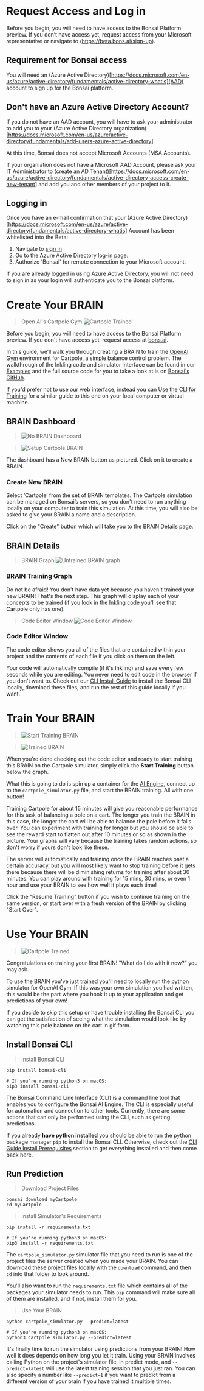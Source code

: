# Request Access and Log in

Before you begin, you will need to have access to the Bonsai Platform preview. If you don’t have access yet, request access from your Microsoft representative or navigate to (https://beta.bons.ai/sign-up). 

## Requirement for Bonsai access

You will need an (Azure Active Directory)[https://docs.microsoft.com/en-us/azure/active-directory/fundamentals/active-directory-whatis](AAD) account to sign up for the Bonsai platform. 

## Don't have an Azure Active Directory Account?
If you do not have an AAD account, you will have to ask your administrator to add you to your (Azure Active Directory organization)[https://docs.microsoft.com/en-us/azure/active-directory/fundamentals/add-users-azure-active-directory].

At this time, Bonsai does not accept Microsoft Accounts (MSA Accounts). 

If your organiation does not have a Microsoft AAD Account, please ask your IT Administrator to (create an AD Tenant)[https://docs.microsoft.com/en-us/azure/active-directory/fundamentals/active-directory-access-create-new-tenant] and add you and other members of your project to it.

## Logging in
Once you have an e-mail confirmation that your (Azure Active Directory)[https://docs.microsoft.com/en-us/azure/active-directory/fundamentals/active-directory-whatis] Account has been whitelisted into the Beta: 
1. Navigate to [sign in](https://beta.bons.ai/accounts/signin) 
2. Go to the Azure Active Directory [log-in page][15]. 
3. Authorize 'Bonsai' for remote connection to your Microsoft account.

If you are already logged in using Azure Active Directory, you will not need to sign in as your login will authenticate you to the Bonsai platform.


# Create Your BRAIN

> Open AI's Cartpole Gym
> ![Cartpole Trained][12]

Before you begin, you will need to have access to the Bonsai Platform preview. If you don't have access yet,
request access at [bons.ai][1].

In this guide, we’ll walk you through creating a BRAIN to train the [OpenAI Gym][4] environment for
Cartpole, a simple balance control problem. The walkthrough of the Inkling code and simulator
interface can be found in our [Examples][2] and the full source code for you to take a look at
is on [Bonsai's GitHub][3].

If you'd prefer not to use our web interface, instead you can [Use the CLI for Training][7] for a similar guide
to this one on your local computer or virtual machine.

## BRAIN Dashboard

> ![No BRAIN Dashboard][5]

> ![Setup Cartpole BRAIN][6]

The dashboard has a New BRAIN button as pictured. Click on it to create a BRAIN.

### Create New BRAIN

Select ‘Cartpole’ from the set of BRAIN templates. The Cartpole simulation can be managed on Bonsai’s
servers, so you don't need to run anything locally on your computer to train this simulation. At
this time, you will also be asked to give your BRAIN a name and a description.

Click on the "Create" button which will take you to the BRAIN Details page.

## BRAIN Details

> BRAIN Graph
> ![Untrained BRAIN graph][7]

### BRAIN Training Graph

Do not be afraid! You don't have data yet because you haven't trained your new BRAIN! That's the
next step. This graph will display each of your concepts to be trained (if you look in the Inkling
code you'll see that Cartpole only has one).

> Code Editor Window
> ![Code Editor Window][9]

### Code Editor Window

The code editor shows you all of the files that are contained within your project and the contents
of each file if you click on them on the left.

Your code will automatically compile (if it's Inkling) and save every few seconds while you are
editing. You never need to edit code in the browser if you don't want to. Check out our
[CLI Install Guide][13] to install the Bonsai CLI locally, download these files, and run the rest of this
guide locally if you want.



# Train Your BRAIN

> ![Start Training BRAIN][8]

> ![Trained BRAIN][10]

When you're done checking out the code editor and ready to start training this BRAIN on the
Cartpole simulator, simply click the **Start Training** button below the graph.

What this is going to do is spin up a container for the [AI Engine][14], connect up to the
`cartpole_simulator.py` file, and start the BRAIN training. All with one button!

Training Cartpole for about 15 minutes will give you reasonable performance for this task of
balancing a pole on a cart. The longer you train the BRAIN in this case, the longer the cart will
be able to balance the pole before it falls over. You can experiment with training for longer but
you should be able to see the reward start to flatten out after 10 minutes or so as shown in the
picture. Your graphs will vary because the training takes random actions, so don't worry if yours
don't look like these.

The server will automatically end training once the BRAIN reaches past a certain accuracy, but you
will most likely want to stop training before it gets there because there will be diminishing returns
for training after about 30 minutes. You can play around with training for
15 mins, 30 mins, or even 1 hour and use your BRAIN to see how well it plays each time!

Click the "Resume Training" button if you wish to continue training on the same version, or start
over with a fresh version of the BRAIN by clicking "Start Over".



# Use Your BRAIN

> ![Cartpole Trained][12]

Congratulations on training your first BRAIN! "What do I do with it now?" you may ask.

To use the BRAIN you've just trained you'll need to locally run the python simulator for OpenAI Gym.
If this was your own simulation you had written, this would be the part where you hook it up to
your application and get predictions of your own!

If you decide to skip this setup or have trouble installing the Bonsai CLI you
can get the satisfaction of seeing what the simulation would look like by watching this pole balance on
the cart in gif form.

## Install Bonsai CLI

> Install Bonsai CLI

```shell
pip install bonsai-cli

# If you're running python3 on macOS:
pip3 install bonsai-cli
```

The Bonsai Command Line Interface (CLI) is a command line tool that enables you to configure the
Bonsai AI Engine. The CLI is especially useful for automation and connection to other tools.
Currently, there are some actions that can only be performed using the CLI, such as getting predictions.

If you already **have python installed** you should be able to run the python package manager `pip`
to install the Bonsai CLI. Otherwise, check out the [CLI Guide Install Prerequisites][13] section
to get everything installed and then come back here.

## Run Prediction

> Download Project Files

```
bonsai download myCartpole
cd myCartpole
```

> Install Simulator's Requirements

```shell
pip install -r requirements.txt

# If you're running python3 on macOS:
pip3 install -r requirements.txt
```

The `cartpole_simulator.py` simulator file that you need to run is one of the project files the
server created when you made your BRAIN. You can download these project files locally with the
`download` command, and then `cd` into that folder to look around.

You'll also want to run the `requirements.txt` file which contains all of the packages your simulator needs to run. This `pip` command will make sure all of them are installed, and if not, install them for you.

> Use Your BRAIN

```shell
python cartpole_simulator.py --predict=latest

# If you're running python3 on macOS:
python3 cartpole_simulator.py --predict=latest
```

It's finally time to run the simulator using predictions from your BRAIN! How well it does depends
on how long you let it train. Using your BRAIN involves calling Python on the project's simulator
file, in predict mode, and `--predict=latest` will use the latest training session that you just ran. You can also specify a number like `--predict=1` if you want to predict from a different version of your brain if you have trained it multiple times.



[1]: https://bons.ai/get-started
[2]: ../examples.html#openai-gym-cartpole
[3]: https://github.com/BonsaiAI/bonsai-sdk/tree/master/samples/openai-gym/gym-cartpole-sample
[4]: https://gym.openai.com/envs/CartPole-v1
[5]: ../../images/no_brains_image.png
[6]: ../../images/quick-start-create-brain.png
[7]: ../../images/empty-graph.png
[8]: ../../images/cartpole-start-training.png
[9]: ../../images/quick-start-editor.png
[10]: ../../images/cartpole-end-training.png
[11]: ./local-dev-guide.html
[12]: ../../images/cart-pole-balance.gif
[13]: ./cli-install-guide.html#install-prerequisites
[14]: #what-are-brains
[15]: ../../images/Microsoft-login.png
